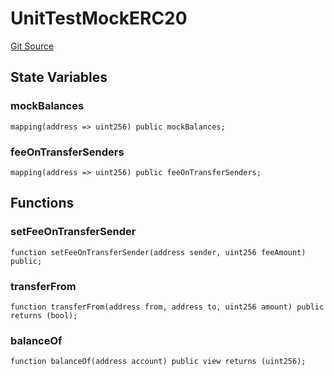# UnitTestMockERC20
[Git Source](https://github.com/ava-labs/teleporter/blob/4e46f28c075e9bfc858fb8bbe266f5b4cb45a0be/src/Mocks/UnitTestMockERC20.sol)


## State Variables
### mockBalances

```solidity
mapping(address => uint256) public mockBalances;
```


### feeOnTransferSenders

```solidity
mapping(address => uint256) public feeOnTransferSenders;
```


## Functions
### setFeeOnTransferSender


```solidity
function setFeeOnTransferSender(address sender, uint256 feeAmount) public;
```

### transferFrom


```solidity
function transferFrom(address from, address to, uint256 amount) public returns (bool);
```

### balanceOf


```solidity
function balanceOf(address account) public view returns (uint256);
```

